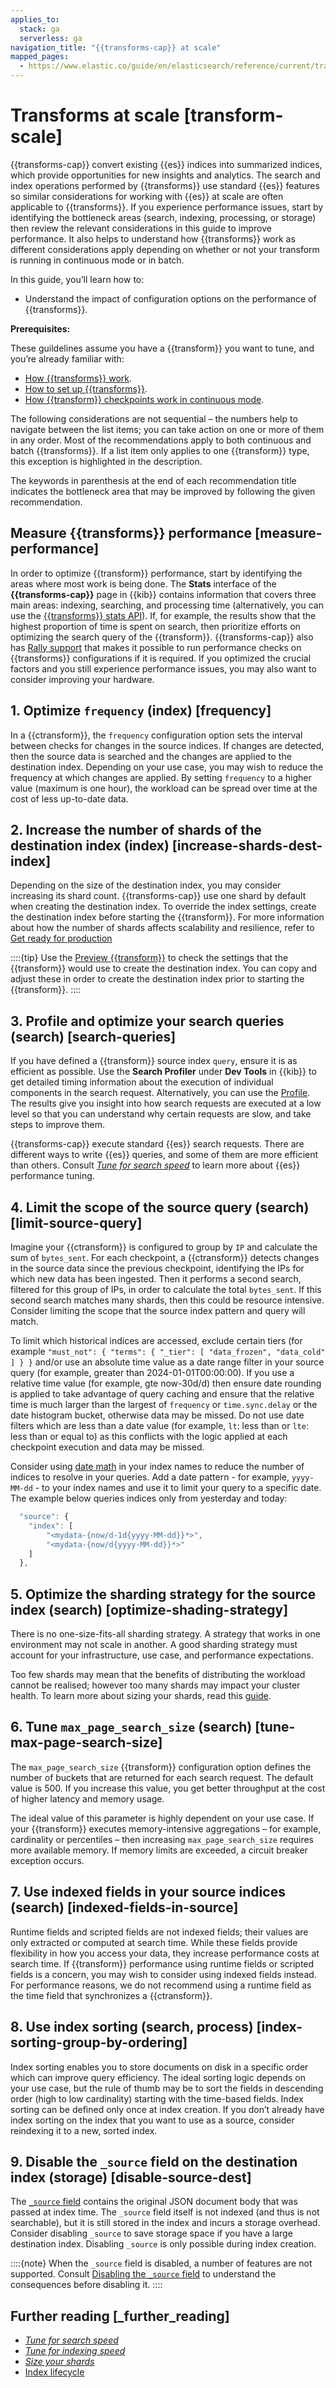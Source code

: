 ```yaml
---
applies_to:
  stack: ga
  serverless: ga
navigation_title: "{{transforms-cap}} at scale"
mapped_pages:
  - https://www.elastic.co/guide/en/elasticsearch/reference/current/transform-scale.html
---
```


# Transforms at scale [transform-scale]

{{transforms-cap}} convert existing {{es}} indices into summarized indices, which provide opportunities for new insights and analytics. The search and index operations performed by {{transforms}} use standard {{es}} features so similar considerations for working with {{es}} at scale are often applicable to {{transforms}}. If you experience performance issues, start by identifying the bottleneck areas (search, indexing, processing, or storage) then review the relevant considerations in this guide to improve performance. It also helps to understand how {{transforms}} work as different considerations apply depending on whether or not your transform is running in continuous mode or in batch.

In this guide, you’ll learn how to:

* Understand the impact of configuration options on the performance of {{transforms}}.

**Prerequisites:**

These guildelines assume you have a {{transform}} you want to tune, and you’re already familiar with:

* [How {{transforms}} work](transform-overview.md).
* [How to set up {{transforms}}](transform-setup.md).
* [How {{transform}} checkpoints work in continuous mode](transform-checkpoints.md).

The following considerations are not sequential – the numbers help to navigate between the list items; you can take action on one or more of them in any order. Most of the recommendations apply to both continuous and batch {{transforms}}. If a list item only applies to one {{transform}} type, this exception is highlighted in the description.

The keywords in parenthesis at the end of each recommendation title indicates the bottleneck area that may be improved by following the given recommendation.

## Measure {{transforms}} performance [measure-performance]

In order to optimize {{transform}} performance, start by identifying the areas where most work is being done. The **Stats** interface of the **{{transforms-cap}}** page in {{kib}} contains information that covers three main areas: indexing, searching, and processing time (alternatively, you can use the [{{transforms}} stats API](https://www.elastic.co/docs/api/doc/elasticsearch/operation/operation-transform-get-transform-stats)). If, for example, the results show that the highest proportion of time is spent on search, then prioritize efforts on optimizing the search query of the {{transform}}. {{transforms-cap}} also has [Rally support](https://esrally.readthedocs.io) that makes it possible to run performance checks on {{transforms}} configurations if it is required. If you optimized the crucial factors and you still experience performance issues, you may also want to consider improving your hardware.

## 1. Optimize `frequency` (index) [frequency]

In a {{ctransform}}, the `frequency` configuration option sets the interval between checks for changes in the source indices. If changes are detected, then the source data is searched and the changes are applied to the destination index. Depending on your use case, you may wish to reduce the frequency at which changes are applied. By setting `frequency` to a higher value (maximum is one hour), the workload can be spread over time at the cost of less up-to-date data.

## 2. Increase the number of shards of the destination index (index) [increase-shards-dest-index]

Depending on the size of the destination index, you may consider increasing its shard count. {{transforms-cap}} use one shard by default when creating the destination index. To override the index settings, create the destination index before starting the {{transform}}. For more information about how the number of shards affects scalability and resilience, refer to [Get ready for production](../../deploy-manage/index.md)

::::{tip}
Use the [Preview {{transform}}](https://www.elastic.co/docs/api/doc/elasticsearch/operation/operation-transform-preview-transform) to check the settings that the {{transform}} would use to create the destination index. You can copy and adjust these in order to create the destination index prior to starting the {{transform}}.
::::

## 3. Profile and optimize your search queries (search) [search-queries]

If you have defined a {{transform}} source index `query`, ensure it is as efficient as possible. Use the **Search Profiler** under **Dev Tools** in {{kib}} to get detailed timing information about the execution of individual components in the search request. Alternatively, you can use the [Profile](https://www.elastic.co/guide/en/elasticsearch/reference/current/search-profile.html). The results give you insight into how search requests are executed at a low level so that you can understand why certain requests are slow, and take steps to improve them.

{{transforms-cap}} execute standard {{es}} search requests. There are different ways to write {{es}} queries, and some of them are more efficient than others. Consult [*Tune for search speed*](../../deploy-manage/production-guidance/optimize-performance/search-speed.md) to learn more about {{es}} performance tuning.

## 4. Limit the scope of the source query (search) [limit-source-query]

Imagine your {{ctransform}} is configured to group by `IP` and calculate the sum of `bytes_sent`. For each checkpoint, a {{ctransform}} detects changes in the source data since the previous checkpoint, identifying the IPs for which new data has been ingested. Then it performs a second search, filtered for this group of IPs, in order to calculate the total `bytes_sent`. If this second search matches many shards, then this could be resource intensive. Consider limiting the scope that the source index pattern and query will match.

To limit which historical indices are accessed, exclude certain tiers (for example `"must_not": { "terms": { "_tier": [ "data_frozen", "data_cold" ] } }` and/or use an absolute time value as a date range filter in your source query (for example, greater than 2024-01-01T00:00:00). If you use a relative time value (for example, gte now-30d/d) then ensure date rounding is applied to take advantage of query caching and ensure that the relative time is much larger than the largest of `frequency` or `time.sync.delay` or the date histogram bucket, otherwise data may be missed. Do not use date filters which are less than a date value (for example, `lt`: less than  or `lte`: less than or equal to) as this conflicts with the logic applied at each checkpoint execution and data may be missed.

Consider using [date math](asciidocalypse://docs/elasticsearch/docs/reference/elasticsearch/rest-apis/api-conventions.md#api-date-math-index-names) in your index names to reduce the number of indices to resolve in your queries. Add a date pattern - for example, `yyyy-MM-dd` - to your index names and use it to limit your query to a specific date. The example below queries indices only from yesterday and today:

```js
  "source": {
    "index": [
        "<mydata-{now/d-1d{yyyy-MM-dd}}*>",
        "<mydata-{now/d{yyyy-MM-dd}}*>"
    ]
  },
```

## 5. Optimize the sharding strategy for the source index (search) [optimize-shading-strategy]

There is no one-size-fits-all sharding strategy. A strategy that works in one environment may not scale in another. A good sharding strategy must account for your infrastructure, use case, and performance expectations.

Too few shards may mean that the benefits of distributing the workload cannot be realised; however too many shards may impact your cluster health. To learn more about sizing your shards, read this [guide](../../deploy-manage/production-guidance/optimize-performance/size-shards.md).

## 6. Tune `max_page_search_size` (search) [tune-max-page-search-size]

The `max_page_search_size` {{transform}} configuration option defines the number of buckets that are returned for each search request. The default value is 500. If you increase this value, you get better throughput at the cost of higher latency and memory usage.

The ideal value of this parameter is highly dependent on your use case. If your {{transform}} executes memory-intensive aggregations – for example, cardinality or percentiles – then increasing `max_page_search_size` requires more available memory. If memory limits are exceeded, a circuit breaker exception occurs.

## 7. Use indexed fields in your source indices (search) [indexed-fields-in-source]

Runtime fields and scripted fields are not indexed fields; their values are only extracted or computed at search time. While these fields provide flexibility in how you access your data, they increase performance costs at search time. If {{transform}} performance using runtime fields or scripted fields is a concern, you may wish to consider using indexed fields instead. For performance reasons, we do not recommend using a runtime field as the time field that synchronizes a {{ctransform}}.

## 8. Use index sorting (search, process) [index-sorting-group-by-ordering]

Index sorting enables you to store documents on disk in a specific order which can improve query efficiency. The ideal sorting logic depends on your use case, but the rule of thumb may be to sort the fields in descending order (high to low cardinality) starting with the time-based fields. Index sorting can be defined only once at index creation. If you don’t already have index sorting on the index that you want to use as a source, consider reindexing it to a new, sorted index.

## 9. Disable the `_source` field on the destination index (storage) [disable-source-dest]

The [`_source` field](asciidocalypse://docs/elasticsearch/docs/reference/elasticsearch/mapping-reference/mapping-source-field.md) contains the original JSON document body that was passed at index time. The `_source` field itself is not indexed (and thus is not searchable), but it is still stored in the index and incurs a storage overhead. Consider disabling `_source` to save storage space if you have a large destination index. Disabling `_source` is only possible during index creation.

::::{note}
When the `_source` field is disabled, a number of features are not supported. Consult [Disabling the `_source` field](asciidocalypse://docs/elasticsearch/docs/reference/elasticsearch/mapping-reference/mapping-source-field.md#disable-source-field) to understand the consequences before disabling it.
::::

## Further reading [_further_reading]

* [*Tune for search speed*](../../deploy-manage/production-guidance/optimize-performance/search-speed.md)
* [*Tune for indexing speed*](../../deploy-manage/production-guidance/optimize-performance/indexing-speed.md)
* [*Size your shards*](../../deploy-manage/production-guidance/optimize-performance/size-shards.md)
* [Index lifecycle](../../manage-data/lifecycle/index-lifecycle-management/index-lifecycle.md)
